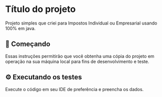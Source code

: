 # Título do projeto

Projeto simples que criei para Impostos Individual ou Empresarial usando 100% em java.

## 🚀 Começando

Essas instruções permitirão que você obtenha uma cópia do projeto em operação na sua máquina local para fins de desenvolvimento e teste.

## ⚙️ Executando os testes

Execute o código em seu IDE de preferência e preencha os dados.
